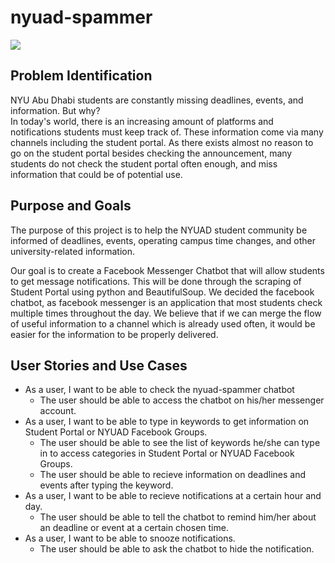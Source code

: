 # nyuad-spammer

![](https://github.com/simonseo/nyuad-spammer/blob/master/images/logo_v1.png)
<!-- /Users/student/Desktop/nyuad-spammer/images/logo_v1.png -->

## Problem Identification
NYU Abu Dhabi students are constantly missing deadlines, events, and information. But why?  
In today's world, there is an increasing amount of platforms and notifications students must keep track of. These information come via many
channels including the student portal. As there exists almost no reason to go on the student portal besides checking the announcement,
many students do not check the student portal often enough, and miss information that could be of potential use.

## Purpose and Goals
The purpose of this project is to help the NYUAD student community be informed of deadlines, events, operating campus time changes, and other university-related information.

Our goal is to create a Facebook Messenger Chatbot that will allow students to get message notifications. This will be done through the scraping of Student Portal using python and BeautifulSoup. We decided the facebook chatbot, as facebook messenger is an application that
most students check multiple times throughout the day. We believe that if we can merge the flow of useful information to a channel which is already used often, it would be easier for the information to be properly delivered.

## User Stories and Use Cases
- As a user, I want to be able to check the nyuad-spammer chatbot
  - The user should be able to access the chatbot on his/her messenger account.
- As a user, I want to be able to type in keywords to get information on Student Portal or NYUAD Facebook Groups.
  - The user should be able to see the list of keywords he/she can type in to access categories in Student Portal or NYUAD Facebook Groups.
  - The user should be able to recieve information on deadlines and events after typing the keyword.
- As a user, I want to be able to recieve notifications at a certain hour and day.
  - The user should be able to tell the chatbot to remind him/her about an deadline or event at a certain chosen time.
- As a user, I want to be able to snooze notifications.
  - The user should be able to ask the chatbot to hide the notification.
